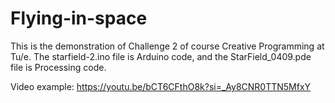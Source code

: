 # Flying-in-space
This is the demonstration of Challenge 2 of course Creative Programming at Tu/e. 
The starfield-2.ino file is Arduino code, and the StarField_0409.pde file is Processing code.

Video example: https://youtu.be/bCT6CFthO8k?si=_Ay8CNR0TTN5MfxY
